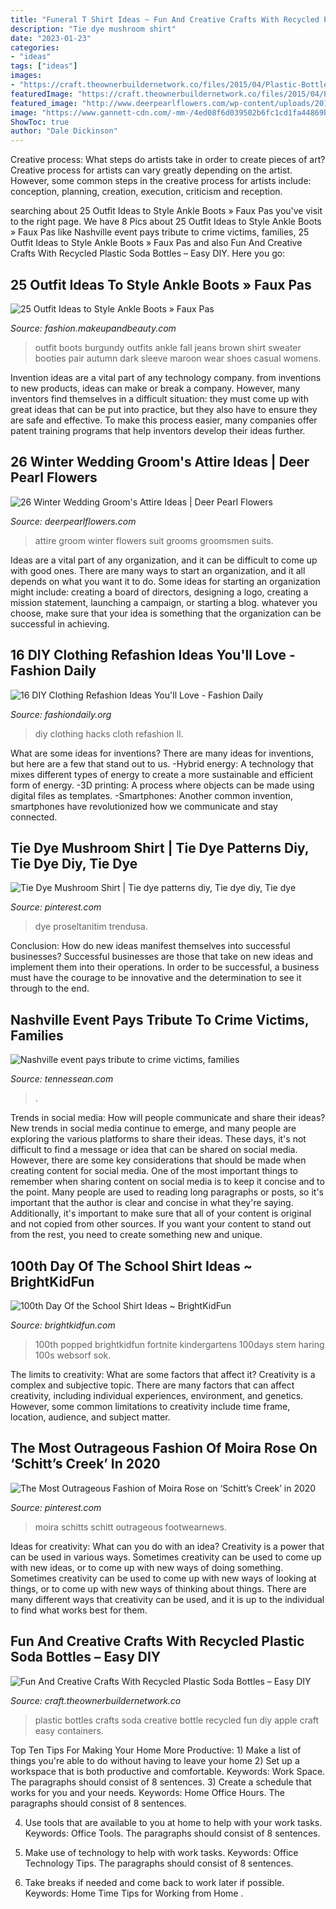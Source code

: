 ```yaml
---
title: "Funeral T Shirt Ideas ~ Fun And Creative Crafts With Recycled Plastic Soda Bottles – Easy Diy"
description: "Tie dye mushroom shirt"
date: "2023-01-23"
categories:
- "ideas"
tags: ["ideas"]
images:
- "https://craft.theownerbuildernetwork.co/files/2015/04/Plastic-Bottle-Ideas019.jpg"
featuredImage: "https://craft.theownerbuildernetwork.co/files/2015/04/Plastic-Bottle-Ideas019.jpg"
featured_image: "http://www.deerpearlflowers.com/wp-content/uploads/2015/09/Winter-Wedding-Grooms-Attire-Ideas-15.jpg"
image: "https://www.gannett-cdn.com/-mm-/4ed08f6d039502b6fc1cd1fa44869b3e70ce5ffb/c=0-110-3392-2018/local/-/media/Nashville/2015/04/19/B9317013134Z.1_20150419224529_000_GBQAHVCSC.1-0.jpg?width=3200&amp;height=1800&amp;fit=crop&amp;format=pjpg&amp;auto=webp"
ShowToc: true
author: "Dale Dickinson"
---
```



Creative process: What steps do artists take in order to create pieces of art?
Creative process for artists can vary greatly depending on the artist. However, some common steps in the creative process for artists include: conception, planning, creation, execution, criticism and reception.

	

		
searching about 25 Outfit Ideas to Style Ankle Boots » Faux Pas you've visit to the right page. We have 8 Pics about 25 Outfit Ideas to Style Ankle Boots » Faux Pas like Nashville event pays tribute to crime victims, families, 25 Outfit Ideas to Style Ankle Boots » Faux Pas and also Fun And Creative Crafts With Recycled Plastic Soda Bottles – Easy DIY. Here you go:
		
    
## 25 Outfit Ideas To Style Ankle Boots » Faux Pas

<img loading=lazy src="http://fashion.makeupandbeauty.com/wp-content/uploads/2015/02/how-to-style-ankle-boots-12.jpg" onerror="this.onerror=null;this.src='https://tse2.mm.bing.net/th?id=OIP.U1sFZybZtYnDbp0rOAqligHaP9&amp;pid=15.1';" alt="25 Outfit Ideas to Style Ankle Boots » Faux Pas">

_Source: fashion.makeupandbeauty.com_

>outfit boots burgundy outfits ankle fall jeans brown shirt sweater booties pair autumn dark sleeve maroon wear shoes casual womens. 

	

Invention ideas are a vital part of any technology company. from inventions to new products, ideas can make or break a company. However, many inventors find themselves in a difficult situation: they must come up with great ideas that can be put into practice, but they also have to ensure they are safe and effective. To make this process easier, many companies offer patent training programs that help inventors develop their ideas further.

    
## 26 Winter Wedding Groom&#039;s Attire Ideas | Deer Pearl Flowers

<img loading=lazy src="http://www.deerpearlflowers.com/wp-content/uploads/2015/09/Winter-Wedding-Grooms-Attire-Ideas-15.jpg" onerror="this.onerror=null;this.src='https://tse2.mm.bing.net/th?id=OIP.NYaziZsHoJGNWsYiOuP4ggHaLH&amp;pid=15.1';" alt="26 Winter Wedding Groom&#039;s Attire Ideas | Deer Pearl Flowers">

_Source: deerpearlflowers.com_

>attire groom winter flowers suit grooms groomsmen suits. 

	

Ideas are a vital part of any organization, and it can be difficult to come up with good ones. There are many ways to start an organization, and it all depends on what you want it to do. Some ideas for starting an organization might include: creating a board of directors, designing a logo, creating a mission statement, launching a campaign, or starting a blog. whatever you choose, make sure that your idea is something that the organization can be successful in achieving.

    
## 16 DIY Clothing Refashion Ideas You&#039;ll Love - Fashion Daily

<img loading=lazy src="http://fashiondaily.org/wp-content/uploads/2017/05/DIY-Cloth-Hacks-.jpg" onerror="this.onerror=null;this.src='https://tse1.mm.bing.net/th?id=OIP.NUPF9bTNb6Yfhpm_i3_dtAHaQS&amp;pid=15.1';" alt="16 DIY Clothing Refashion Ideas You&#039;ll Love - Fashion Daily">

_Source: fashiondaily.org_

>diy clothing hacks cloth refashion ll. 

	

What are some ideas for inventions?
There are many ideas for inventions, but here are a few that stand out to us. 
-Hybrid energy: A technology that mixes different types of energy to create a more sustainable and efficient form of energy.
-3D printing: A process where objects can be made using digital files as templates.
-Smartphones: Another common invention, smartphones have revolutionized how we communicate and stay connected.

    
## Tie Dye Mushroom Shirt | Tie Dye Patterns Diy, Tie Dye Diy, Tie Dye

<img loading=lazy src="https://i.pinimg.com/736x/8e/e4/0b/8ee40be1d6f213f04a754bae68055c30.jpg" onerror="this.onerror=null;this.src='https://tse2.mm.bing.net/th?id=OIP.G_P1qEpB_uXq7phOiBYSrQHaJ3&amp;pid=15.1';" alt="Tie Dye Mushroom Shirt | Tie dye patterns diy, Tie dye diy, Tie dye">

_Source: pinterest.com_

>dye proseltanitim trendusa. 

	

Conclusion: How do new ideas manifest themselves into successful businesses?
Successful businesses are those that take on new ideas and implement them into their operations. In order to be successful, a business must have the courage to be innovative and the determination to see it through to the end.

    
## Nashville Event Pays Tribute To Crime Victims, Families

<img loading=lazy src="https://www.gannett-cdn.com/-mm-/4ed08f6d039502b6fc1cd1fa44869b3e70ce5ffb/c=0-110-3392-2018/local/-/media/Nashville/2015/04/19/B9317013134Z.1_20150419224529_000_GBQAHVCSC.1-0.jpg?width=3200&amp;height=1800&amp;fit=crop&amp;format=pjpg&amp;auto=webp" onerror="this.onerror=null;this.src='https://tse2.mm.bing.net/th?id=OIP.eXGTXq3hI0B59MyOnGKwSwHaEK&amp;pid=15.1';" alt="Nashville event pays tribute to crime victims, families">

_Source: tennessean.com_

>. 

	

Trends in social media: How will people communicate and share their ideas?
New trends in social media continue to emerge, and many people are exploring the various platforms to share their ideas. These days, it's not difficult to find a message or idea that can be shared on social media. However, there are some key considerations that should be made when creating content for social media. 
One of the most important things to remember when sharing content on social media is to keep it concise and to the point. Many people are used to reading long paragraphs or posts, so it's important that the author is clear and concise in what they're saying. Additionally, it's important to make sure that all of your content is original and not copied from other sources. If you want your content to stand out from the rest, you need to create something new and unique.

    
## 100th Day Of The School Shirt Ideas ~ BrightKidFun

<img loading=lazy src="https://www.brightkidfun.com/wp-content/uploads/2020/01/6d33ee2fb58ef7845667567c123d5492.jpg" onerror="this.onerror=null;this.src='https://tse1.mm.bing.net/th?id=OIP.8gCumwRZoflWpxj6tcydBgHaJ3&amp;pid=15.1';" alt="100th Day Of the School Shirt Ideas ~ BrightKidFun">

_Source: brightkidfun.com_

>100th popped brightkidfun fortnite kindergartens 100days stem haring 100s websorf sok. 

	

The limits to creativity: What are some factors that affect it?
Creativity is a complex and subjective topic. There are many factors that can affect creativity, including individual experiences, environment, and genetics. However, some common limitations to creativity include time frame, location, audience, and subject matter.

    
## The Most Outrageous Fashion Of Moira Rose On ‘Schitt’s Creek’ In 2020

<img loading=lazy src="https://i.pinimg.com/736x/2f/24/64/2f2464ba07dd61bc660fbdb5710da57e.jpg" onerror="this.onerror=null;this.src='https://tse1.mm.bing.net/th?id=OIP.SdkFgq00V0bycFfSOZfMVQHaLG&amp;pid=15.1';" alt="The Most Outrageous Fashion of Moira Rose on ‘Schitt’s Creek’ in 2020">

_Source: pinterest.com_

>moira schitts schitt outrageous footwearnews. 

	

Ideas for creativity: What can you do with an idea?
Creativity is a power that can be used in various ways. Sometimes creativity can be used to come up with new ideas, or to come up with new ways of doing something. Sometimes creativity can be used to come up with new ways of looking at things, or to come up with new ways of thinking about things. There are many different ways that creativity can be used, and it is up to the individual to find what works best for them.

    
## Fun And Creative Crafts With Recycled Plastic Soda Bottles – Easy DIY

<img loading=lazy src="https://craft.theownerbuildernetwork.co/files/2015/04/Plastic-Bottle-Ideas019.jpg" onerror="this.onerror=null;this.src='https://tse3.mm.bing.net/th?id=OIP.Sz33pJK--vBU3WnRhq0a4QHaE7&amp;pid=15.1';" alt="Fun And Creative Crafts With Recycled Plastic Soda Bottles – Easy DIY">

_Source: craft.theownerbuildernetwork.co_

>plastic bottles crafts soda creative bottle recycled fun diy apple craft easy containers. 

	

Top Ten Tips For Making Your Home More Productive: 1) Make a list of things you're able to do without having to leave your home
2) Set up a workspace that is both productive and comfortable. Keywords: Work Space. The paragraphs should consist of 8 sentences.
3) Create a schedule that works for you and your needs. Keywords: Home Office Hours. The paragraphs should consist of 8 sentences.

4) Use tools that are available to you at home to help with your work tasks. Keywords: Office Tools. The paragraphs should consist of 8 sentences.

5) Make use of technology to help with work tasks. Keywords: Office Technology Tips. The paragraphs should consist of 8 sentences.

6) Take breaks if needed and come back to work later if possible. Keywords: Home Time Tips for Working from Home .

